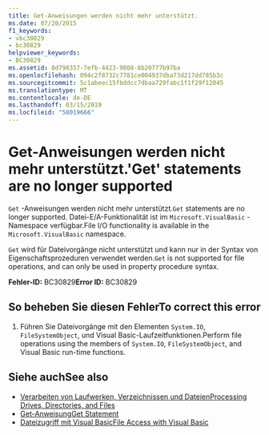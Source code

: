 ```yaml
---
title: Get-Anweisungen werden nicht mehr unterstützt.
ms.date: 07/20/2015
f1_keywords:
- vbc30829
- bc30829
helpviewer_keywords:
- BC30829
ms.assetid: 8d798357-7efb-4423-9808-8b20777b97ba
ms.openlocfilehash: 094c2f8732c7781ce004937dba73d217dd785b3c
ms.sourcegitcommit: 5c1abeec15fbddcc7dbaa729fabc1f1f29f12045
ms.translationtype: MT
ms.contentlocale: de-DE
ms.lasthandoff: 03/15/2019
ms.locfileid: "58019666"
---
```

# <a name="get-statements-are-no-longer-supported"></a><span data-ttu-id="cdb2f-102">Get-Anweisungen werden nicht mehr unterstützt.</span><span class="sxs-lookup"><span data-stu-id="cdb2f-102">'Get' statements are no longer supported</span></span>
<span data-ttu-id="cdb2f-103">`Get` -Anweisungen werden nicht mehr unterstützt.</span><span class="sxs-lookup"><span data-stu-id="cdb2f-103">`Get` statements are no longer supported.</span></span> <span data-ttu-id="cdb2f-104">Datei-E/A-Funktionalität ist im `Microsoft.VisualBasic` -Namespace verfügbar.</span><span class="sxs-lookup"><span data-stu-id="cdb2f-104">File I/O functionality is available in the `Microsoft.VisualBasic` namespace.</span></span>  
  
 <span data-ttu-id="cdb2f-105">`Get` wird für Dateivorgänge nicht unterstützt und kann nur in der Syntax von Eigenschaftsprozeduren verwendet werden.</span><span class="sxs-lookup"><span data-stu-id="cdb2f-105">`Get` is not supported for file operations, and can only be used in property procedure syntax.</span></span>  
  
 <span data-ttu-id="cdb2f-106">**Fehler-ID:** BC30829</span><span class="sxs-lookup"><span data-stu-id="cdb2f-106">**Error ID:** BC30829</span></span>  
  
## <a name="to-correct-this-error"></a><span data-ttu-id="cdb2f-107">So beheben Sie diesen Fehler</span><span class="sxs-lookup"><span data-stu-id="cdb2f-107">To correct this error</span></span>  
  
1.  <span data-ttu-id="cdb2f-108">Führen Sie Dateivorgänge mit den Elementen `System.IO`, `FileSystemObject`, und Visual Basic-Laufzeitfunktionen.</span><span class="sxs-lookup"><span data-stu-id="cdb2f-108">Perform file operations using the members of `System.IO`, `FileSystemObject`, and Visual Basic run-time functions.</span></span>  
  
## <a name="see-also"></a><span data-ttu-id="cdb2f-109">Siehe auch</span><span class="sxs-lookup"><span data-stu-id="cdb2f-109">See also</span></span>

- [<span data-ttu-id="cdb2f-110">Verarbeiten von Laufwerken, Verzeichnissen und Dateien</span><span class="sxs-lookup"><span data-stu-id="cdb2f-110">Processing Drives, Directories, and Files</span></span>](../../visual-basic/developing-apps/programming/drives-directories-files/processing.md)
- [<span data-ttu-id="cdb2f-111">Get-Anweisung</span><span class="sxs-lookup"><span data-stu-id="cdb2f-111">Get Statement</span></span>](../../visual-basic/language-reference/statements/get-statement.md)
- [<span data-ttu-id="cdb2f-112">Dateizugriff mit Visual Basic</span><span class="sxs-lookup"><span data-stu-id="cdb2f-112">File Access with Visual Basic</span></span>](../../visual-basic/developing-apps/programming/drives-directories-files/file-access.md)
